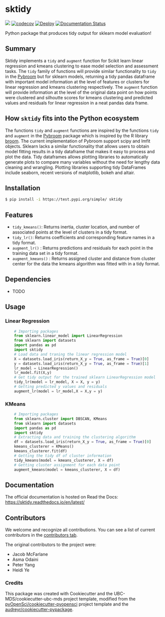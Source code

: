 # sktidy 

![](https://github.com/UBC-MDS/sktidy/workflows/build/badge.svg) [![codecov](https://codecov.io/gh/UBC-MDS/sktidy/branch/main/graph/badge.svg)](https://codecov.io/gh/UBC-MDS/sktidy) [![Deploy](https://github.com/UBC-MDS/sktidy/actions/workflows/deploy.yml/badge.svg)](https://github.com/UBC-MDS/sktidy/actions/workflows/deploy.yml) [![Documentation Status](https://readthedocs.org/projects/sktidy/badge/?version=latest)](https://sktidy.readthedocs.io/en/latest/?badge=latest)

Python package that produces tidy output for sklearn model evaluation!

## Summary

Sktidy implements a `tidy` and `augment` function for Scikit learn linear regression and kmeans clustering to ease model selection and assessment tasks. The `tidy` family of functions will provide similar functionality to `tidy` in the [Pybroom](https://pybroom.readthedocs.io/en/dev/) but for sklearn models, returning a tidy pandas dataframe with important model information at the level of features or clusters for linear regression and kmeans clustering respectively. The `augment` function will provide information at the level of the original data point on how points were clustered and silhoutte scores for kmeans clustering and predicted values and residuals for linear regression in a neat pandas data frame. 


## How `sktidy` fits into the Python ecosystem

The functions `tidy` and `augment` functions are inspired by the functions `tidy` and `augment` in the [Pybroom](https://pybroom.readthedocs.io/en/dev/) package which is inspired by the R library [broom](https://github.com/dgrtwo/broom). The current implementation of Pybroom support scipy and lmfit objects. Sklearn lacks a similar functionality that allows users to obtain model fitting results in a tidy dataframe that makes it easy to process and plot the data. Tidy dataframes allows plotting libraries to automatically generate plots to compare many variables without the need for lengthy data cleaning and wrangling. Plotting libraries supporting tidy DataFrames include seaborn, recent versions of matplotlib, bokeh and altair.


## Installation

```bash
$ pip install -i https://test.pypi.org/simple/ sktidy
```

## Features

* `tidy_kmeans()`: Returns inertia, cluster location, and number of associated points at the level of clusters in a tidy format.
* `tidy_lr()`: Returns coefficients and corresponding feature names in a tidy format.
* `augment_lr()` : Returns predictions and residuals for each point in the training data set in a tidy format.
* `augment_kmeans()` : Returns assigned cluster and distance from cluster center for the data the kmeans algorithm was fitted with in a tidy format.

## Dependencies

- TODO

## Usage

### Linear Regression

```python
    # Importing packages
    from sklearn.linear_model import LinearRegression
    from sklearn import datasets
    import pandas as pd
    import sktidy
    # Load data and traning the linear regression model
    X = datasets.load_iris(return_X_y = True, as_frame = True)[0]
    y = datasets.load_iris(return_X_y = True, as_frame = True)[1]
    lr_model = LinearRegression()
    lr_model.fit(X,y)
    # Get tidy output for the trained sklearn LinearRegression model
    tidy_lr(model = lr_model, X = X, y = y)
    # Getting predicted y values and residuals
    augment_lr(model = lr_model,X = X,y = y)
```

### KMeans

```python
    # Importing packages
    from sklearn.cluster import DBSCAN, KMeans
    from sklearn import datasets
    import pandas as pd
    import sktidy
    # Extracting data and training the clustering algorithm
    df = datasets.load_iris(return_X_y = True, as_frame = True)[0]
    kmeans_clusterer = KMeans()
    kmeans_clusterer.fit(df)
    # Getting the tidy df of cluster information
    tidy_kmeans(model = kmeans_clusterer, X = df)
    # Getting cluster assignment for each data point
    augment_kmeans(model = kmeans_clusterer, X = df)
```

## Documentation

The official documentation is hosted on Read the Docs: https://sktidy.readthedocs.io/en/latest/

## Contributors

We welcome and recognize all contributions. You can see a list of current contributors in the [contributors tab](https://github.com/UBC-MDS/sktidy/graphs/contributors).

The original contributors to the project were:
- Jacob McFarlane
- Asma Odaini
- Peter Yang
- Heidi Ye

### Credits

This package was created with Cookiecutter and the UBC-MDS/cookiecutter-ubc-mds project template, modified from the [pyOpenSci/cookiecutter-pyopensci](https://github.com/pyOpenSci/cookiecutter-pyopensci) project template and the [audreyr/cookiecutter-pypackage](https://github.com/audreyr/cookiecutter-pypackage).
